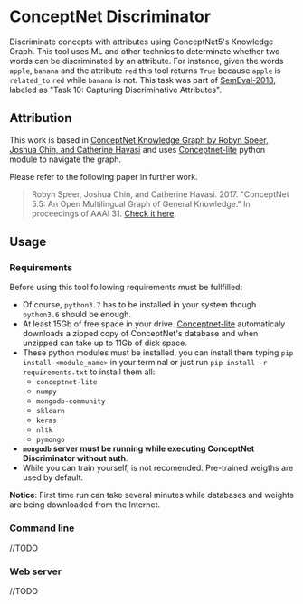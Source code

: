 # ConceptNet Discriminator

Discriminate concepts with attributes using ConceptNet5's Knowledge Graph. This tool uses ML and other technics to determinate whether two words can be discriminated by an attribute. For instance, given the words `apple`, `banana` and the attribute `red` this tool returns `True` because `apple` is `related_to` `red` while `banana` is not. This task was part of [SemEval-2018](https://www.aclweb.org/anthology/S18-1117.pdf), labeled as "Task 10: Capturing Discriminative Attributes".

## Attribution

This work is based in [ConceptNet Knowledge Graph by Robyn Speer, Joshua Chin, and Catherine Havasi](https://github.com/commonsense/conceptnet5) and uses [Conceptnet-lite](https://github.com/ldtoolkit/conceptnet-lite) python module to navigate the graph.

Please refer to the following paper in further work.

> Robyn Speer, Joshua Chin, and Catherine Havasi. 2017. "ConceptNet 5.5: An Open Multilingual Graph of General Knowledge." In proceedings of AAAI 31. [Check it here](https://arxiv.org/pdf/1612.03975v2.pdf).

## Usage

### Requirements

Before using this tool following requirements must be fullfilled:
- Of course, `python3.7` has to be installed in your system though `python3.6` should be enough.
- At least 15Gb of free space in your drive. [Conceptnet-lite](https://github.com/ldtoolkit/conceptnet-lite) automaticaly downloads a zipped copy of ConceptNet's database and when unzipped can take up to 11Gb of disk space.
- These python modules must be installed, you can install them typing `pip install <module_name>` in your terminal or just run `pip install -r requirements.txt` to install them all:
  - `conceptnet-lite`
  - `numpy`
  - `mongodb-community`
  - `sklearn`
  - `keras`
  - `nltk`
  - `pymongo`
- **`mongodb` server must be running while executing ConceptNet Discriminator without auth**.
- While you can train yourself, is not recomended. Pre-trained weigths are used by default.

**Notice**: First time run can take several minutes while databases and weights are being downloaded from the Internet. 

### Command line
//TODO
### Web server
//TODO

